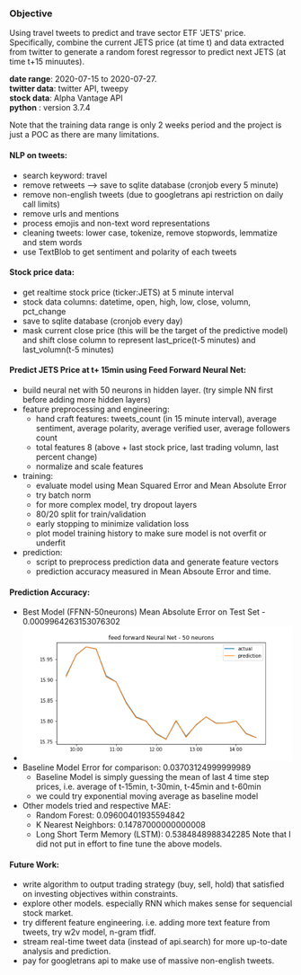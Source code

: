 ### Objective
Using travel tweets to predict and trave sector ETF 'JETS' price. Specifically, combine the current JETS price (at time t) and data extracted from twitter to generate a random forest regressor to predict next JETS (at time t+15 minuutes). 

__date range__: 2020-07-15 to 2020-07-27. <br>
__twitter data__: twitter API, tweepy <br>
__stock data__: Alpha Vantage API <br>
__python__ : version 3.7.4

Note that the training data range is only 2 weeks period and the project is just a POC as there are many limitations.

#### NLP on tweets:
- search keyword: travel 
- remove retweets --> save to sqlite database (cronjob every 5 minute)
- remove non-english tweets (due to googletrans api restriction on daily call limits)
- remove urls and mentions
- process emojis and non-text word representations
- cleaning tweets: lower case, tokenize, remove stopwords, lemmatize and stem words
- use TextBlob to get sentiment and polarity of each tweets

#### Stock price data:
- get realtime stock price (ticker:JETS) at 5 minute interval 
- stock data columns: datetime, open, high, low, close, volumn, pct_change
- save to sqlite database (cronjob every day)
- mask current close price (this will be the target of the predictive model) and shift close column to represent last_price(t-5 minutes) and last_volumn(t-5 minutes)

#### Predict JETS Price at t+ 15min using Feed Forward Neural Net:
- build neural net with 50 neurons in hidden layer. (try simple NN first before adding more hidden layers)
- feature preprocessing and engineering: 
  - hand craft features: tweets_count (in 15 minute interval), average sentiment, average polarity, average verified user, average followers count
  - total features 8 (above + last stock price, last trading volumn, last percent change)
  - normalize and scale features
- training:
  - evaluate model using Mean Squared Error and Mean Absolute Error
  - try batch norm
  - for more complex model, try dropout layers
  - 80/20 split for train/validation
  - early stopping to minimize validation loss
  - plot model training history to make sure model is not overfit or underfit
- prediction:
  - script to preprocess prediction data and generate feature vectors
  - prediction accuracy measured in Mean Absoute Error and time.
  
#### Prediction Accuracy:
- Best Model (FFNN-50neurons) Mean Absolute Error on Test Set - 0.0009964263153076302
- ![FFNN - 50 neurons - test - predict](/models/plots/ffnn50_test_accuracy.png)
- Baseline Model Error for comparison: 0.03703124999999989 
  - Baseline Model is simply guessing the mean of last 4 time step prices, i.e. average of t-15min, t-30min, t-45min and t-60min
  - we could try exponential moving average as baseline model
- Other models tried and respective MAE:
  - Random Forest: 0.09600401935594842
  - K Nearest Neighbors: 0.14787000000000008
  - Long Short Term Memory (LSTM): 0.5384848988342285
  Note that I did not put in effort to fine tune the above models.

#### Future Work:
- write algorithm to output trading strategy (buy, sell, hold) that satisfied on investing objectives within constraints. 
- explore other models. especially RNN which makes sense for sequencial stock market.
- try different feature engineering. i.e. adding more text feature from tweets, try w2v model, n-gram tfidf.
- stream real-time tweet data (instead of api.search) for more up-to-date analysis and prediction.
- pay for googletrans api to make use of massive non-english tweets.
